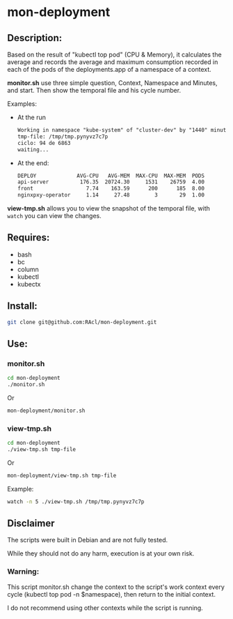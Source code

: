 # mon-deployment

## Description:
Based on the result of "kubectl top pod" (CPU &amp; Memory), it calculates the average and records the average and maximum consumption recorded in each of the pods of the deployments.app of a namespace of a context.

**monitor.sh** use three simple question, Context, Namespace and Minutes, and start. Then show the temporal file and his cycle number.

Examples:
- At the run
  ```txt
  Working in namespace "kube-system" of "cluster-dev" by "1440" minutes
  tmp-file: /tmp/tmp.pynyvz7c7p
  ciclo: 94 de 6863
  waiting...
  ```

- At the end:
  ```txt
  DEPLOY             AVG-CPU   AVG-MEM  MAX-CPU  MAX-MEM  PODS
  api-server          176.35  20724.30     1531    26759  4.00
  front                 7.74    163.59      200      185  8.00
  nginxpxy-operator     1.14     27.48        3       29  1.00
  ```

**view-tmp.sh** allows you to view the snapshot of the temporal file, with ```watch``` you can view the changes.

## Requires:
- bash
- bc
- column
- kubectl
- kubectx

## Install:

```bash
git clone git@github.com:RAcl/mon-deployment.git
```

## Use:
### monitor.sh
```bash
cd mon-deployment
./monitor.sh
```

Or

```bash
mon-deployment/monitor.sh
```

### view-tmp.sh
```bash
cd mon-deployment
./view-tmp.sh tmp-file
```

Or

```bash
mon-deployment/view-tmp.sh tmp-file
```

Example:
```bash
watch -n 5 ./view-tmp.sh /tmp/tmp.pynyvz7c7p
```

## Disclaimer
The scripts were built in Debian and are not fully tested.

While they should not do any harm, execution is at your own risk.

### Warning:
This script monitor.sh change the context to the script's work context every cycle (kubectl top pod -n $namespace), then return to the initial context.

I do not recommend using other contexts while the script is running.
